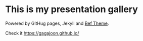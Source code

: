 # This is my presentation gallery

Powered by GitHug pages, Jekyll and [Bef Theme](https://artemsheludko.github.io/bef/).

Check it https://gagajoon.github.io/
